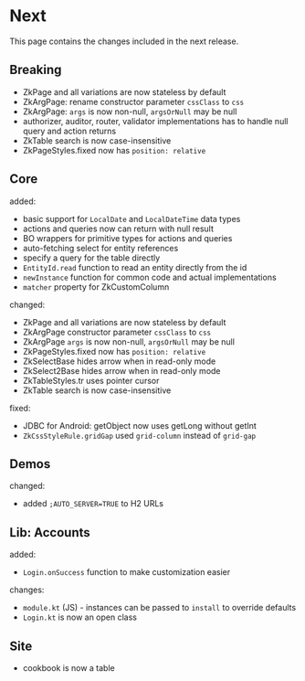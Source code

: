 # Next

This page contains the changes included in the next release.

## Breaking

- ZkPage and all variations are now stateless by default
- ZkArgPage: rename constructor parameter `cssClass` to `css`
- ZkArgPage: `args` is now non-null, `argsOrNull` may be null  
- authorizer, auditor, router, validator implementations has to handle null query and action returns
- ZkTable search is now case-insensitive
- ZkPageStyles.fixed now has `position: relative`

## Core

added:

- basic support for `LocalDate` and `LocalDateTime` data types
- actions and queries now can return with null result
- BO wrappers for primitive types for actions and queries
- auto-fetching select for entity references
- specify a query for the table directly
- `EntityId.read` function to read an entity directly from the id
- `newInstance` function for common code and actual implementations
- `matcher` property for ZkCustomColumn

changed:

- ZkPage and all variations are now stateless by default
- ZkArgPage constructor parameter `cssClass`  to `css`
- ZkArgPage `args` is now non-null, `argsOrNull` may be null
- ZkPageStyles.fixed now has `position: relative`
- ZkSelectBase hides arrow when in read-only mode
- ZkSelect2Base hides arrow when in read-only mode
- ZkTableStyles.tr uses pointer cursor
- ZkTable search is now case-insensitive

fixed:

- JDBC for Android: getObject now uses getLong without getInt
- `ZkCssStyleRule.gridGap` used `grid-column` instead of `grid-gap`

## Demos

changed:

- added `;AUTO_SERVER=TRUE` to H2 URLs

## Lib: Accounts

added:

- `Login.onSuccess` function to make customization easier
  
changes:

- `module.kt` (JS) - instances can be passed to `install` to override defaults
- `Login.kt` is now an open class

## Site

- cookbook is now a table

